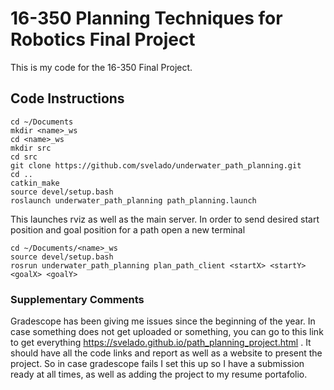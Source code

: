 # 16-350 Planning Techniques for Robotics Final Project

This is my code for the 16-350 Final Project.

## Code Instructions
```
cd ~/Documents
mkdir <name>_ws
cd <name>_ws
mkdir src
cd src
git clone https://github.com/svelado/underwater_path_planning.git
cd ..
catkin_make
source devel/setup.bash
roslaunch underwater_path_planning path_planning.launch
```

This launches rviz as well as the main server. In order to send desired start position and goal position for a path open a new terminal

```
cd ~/Documents/<name>_ws
source devel/setup.bash
rosrun underwater_path_planning plan_path_client <startX> <startY> <goalX> <goalY>
```
### Supplementary Comments
Gradescope has been giving me issues since the beginning of the year. In case something does not get uploaded or something, you can go to this link to get everything https://svelado.github.io/path_planning_project.html . It should have all the code links and report as well as a website to present the project. So in case gradescope fails I set this up so I have a submission ready at all times, as well as adding the project to my resume portafolio. 
